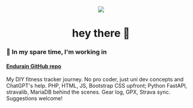 ###

<div align="center">
  <img src="https://visitor-badge.laobi.icu/badge?page_id=joaovitoriasilva.joaovitoriasilva"  />
</div>

###

<h1 align="center">hey there 👋</h1>
<h3 align="left">🔭 In my spare time, I'm working in</h3>
<h4 align="left"><a href="https://github.com/joaovitoriasilva/endurain">Endurain GitHub repo</a></h4>
My DIY fitness tracker journey. No pro coder, just uni dev concepts and ChatGPT's help. PHP, HTML, JS, Bootstrap CSS upfront; Python FastAPI, stravalib, MariaDB behind the scenes. Gear log, GPX, Strava sync. Suggestions welcome!
